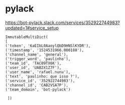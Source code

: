 # pylack

https://bot-pylack.slack.com/services/352922744983?updated=1#service_setup


```
ImmutableMultiDict(
[
('token', '6aEIbL0AaoylQbD9HNSlKYDR'),
('timestamp', '1524531966.000188'),
('channel_name', 'general'),
('trigger_word', 'paulinho'),
('team_id', 'TAC09TX6K'),
('user_id', 'UAB2X1Z7F'),
('user_name', 'rafael.nunu'),
('text', 'paulinho: que isso ?'),
('service_id', '352922744983'),
('channel_id', 'CAB2VSA7P'),
('team_domain', 'bot-pylack')

 ])
 
```